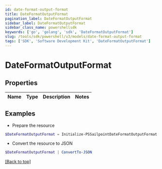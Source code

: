 ```yaml
---
id: date-format-output-format
title: DateFormatOutputFormat
pagination_label: DateFormatOutputFormat
sidebar_label: DateFormatOutputFormat
sidebar_class_name: powershellsdk
keywords: ['go', 'golang', 'sdk', 'DateFormatOutputFormat'] 
slug: /tools/sdk/powershell/v3/models/date-format-output-format
tags: ['SDK', 'Software Development Kit', 'DateFormatOutputFormat']
---
```



# DateFormatOutputFormat

## Properties

Name | Type | Description | Notes
------------ | ------------- | ------------- | -------------

## Examples

- Prepare the resource
```powershell
$DateFormatOutputFormat = Initialize-PSSailpointDateFormatOutputFormat 
```

- Convert the resource to JSON
```powershell
$DateFormatOutputFormat | ConvertTo-JSON
```


[[Back to top]](#) 

